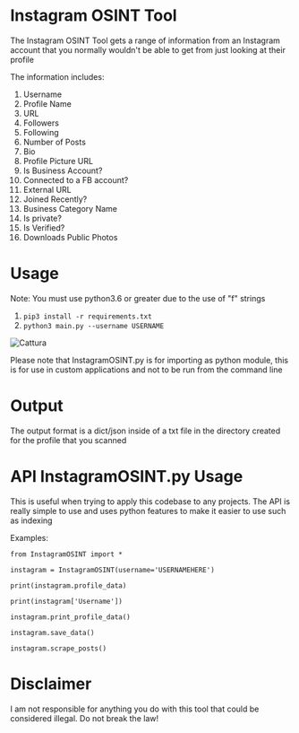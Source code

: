 # Instagram OSINT Tool


The Instagram OSINT Tool gets a range of information from an Instagram account that you normally wouldn't be able to get
from just looking at their profile

The information includes:


1. Username
2. Profile Name
3. URL
4. Followers
5. Following
6. Number of Posts
7. Bio
8. Profile Picture URL
9. Is Business Account?
10. Connected to a FB account?
11. External URL
12. Joined Recently?
13. Business Category Name
14. Is private?
15. Is Verified?
16. Downloads Public Photos

# Usage
Note: You must use python3.6 or greater due to the use of "f" strings

1. `pip3 install -r requirements.txt`
2. `python3 main.py --username USERNAME`

![Cattura](https://user-images.githubusercontent.com/56889513/131346064-d8384e2f-24e3-4e6f-8db8-98344859b37d.JPG)

Please note that InstagramOSINT.py is for importing as python module, this is for use in custom applications and not to be run from the command line



# Output

The output format is a dict/json inside of a txt file in the directory created for the profile that you scanned


# API InstagramOSINT.py Usage

This is useful when trying to apply this codebase to any projects. The API is really simple to use and uses python features to make it easier to use such as indexing

Examples:

`from InstagramOSINT import *`

`instagram = InstagramOSINT(username='USERNAMEHERE')`

`print(instagram.profile_data)`

`print(instagram['Username'])`

`instagram.print_profile_data()`

`instagram.save_data()`

`instagram.scrape_posts()`



# Disclaimer 

I am not responsible for anything you do with this tool that could be considered illegal. Do not break the law!
